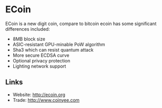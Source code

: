 # ECoin

ECoin is a new digit coin, compare to bitcoin ecoin has some significant differences included:
- 8MB block size
- ASIC-resistant GPU-minable PoW algorithm
- Sha3 which can resist quantum attack
- More secure ECDSA curve
- Optional privacy protection
- Lighting network support

## Links

* Website: http://ecoin.org
* Trade: http://www.coinyee.com